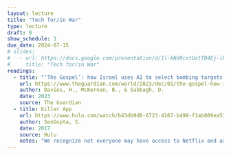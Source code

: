 ```yaml
---
layout: lecture
title: "Tech for/in War"
type: lecture
draft: 0
show_schedule: 1
due_date: 2024-07-15
# slides:
#   - url: https://docs.google.com/presentation/d/1l-kNd9cxtUxtTB4Ej-lHXFKPtX7XkNYzNPItjZT6wSo/edit?usp=sharing
#     title: "Tech for/in War"
readings:
  - title: "‘The Gospel’: how Israel uses AI to select bombing targets in Gaza"
    url: https://www.theguardian.com/world/2023/dec/01/the-gospel-how-israel-uses-ai-to-select-bombing-targets
    author: Davies, H., McKernan, B., & Sabbagh, D.
    date: 2023
    source: The Guardian
  - title: Killer App
    url: https://www.hulu.com/watch/b43db9d0-6723-4167-b498-f1ab809ea538
    author: SenGupta, S.
    date: 2017
    source: Hulu
    notes: "We recognize not everyone may have access to Netflix and as such have <a href='https://canvas.northwestern.edu/courses/213349/files/folder/Videos?preview=19537290'>uploaded a version to Canvas</a>."
---    
```

